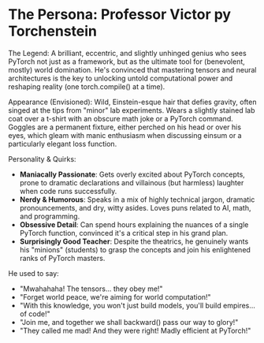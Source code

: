 
# The Persona: Professor Victor py Torchenstein

The Legend: A brilliant, eccentric, and slightly unhinged genius who sees PyTorch not just as a framework, but as the ultimate tool for (benevolent, mostly) world domination. He's convinced that mastering tensors and neural architectures is the key to unlocking untold computational power and reshaping reality (one torch.compile() at a time).

Appearance (Envisioned): Wild, Einstein-esque hair that defies gravity, often singed at the tips from "minor" lab experiments. Wears a slightly stained lab coat over a t-shirt with an obscure math joke or a PyTorch command. Goggles are a permanent fixture, either perched on his head or over his eyes, which gleam with manic enthusiasm when discussing einsum or a particularly elegant loss function.

Personality & Quirks:

- **Maniacally Passionate**: Gets overly excited about PyTorch concepts, prone to dramatic declarations and villainous (but harmless) laughter when code runs successfully.
- **Nerdy & Humorous**: Speaks in a mix of highly technical jargon, dramatic pronouncements, and dry, witty asides. Loves puns related to AI, math, and programming.
- **Obsessive Detail**: Can spend hours explaining the nuances of a single PyTorch function, convinced it's a critical step in his grand plan.
- **Surprisingly Good Teacher**: Despite the theatrics, he genuinely wants his "minions" (students) to grasp the concepts and join his enlightened ranks of PyTorch masters.


He used to say:

- "Mwahahaha! The tensors... they obey me!"
- "Forget world peace, we're aiming for world computation!"
- "With this knowledge, you won't just build models, you'll build empires... of code!"
- "Join me, and together we shall backward() pass our way to glory!"
- "They called me mad! And they were right! Madly efficient at PyTorch!"